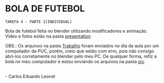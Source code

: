 # BOLA DE FUTEBOL
`TAREFA 4 - PARTE 1[INDIVIDUAL]`

Bola de futebol feita no blender utilizando modificadores e animação.<br>
Video e fotos estão na pasta <a href="presentation">presentation</a><br>
<p>
OBS.: Os arquivos na pasta <a href="Trabalho">Trabalho</a> foram enviados no dia da aula por um computador da PUC, porém, creio que estão com erro, pois não consigo abrí-los corretamente no blender pelo meu PC. De qualquer forma, refiz a bola no meu computador e estou enviando os arquivos na pasta <a href="src">src</a>
</p><br>
- Carlos Eduardo Leonel
